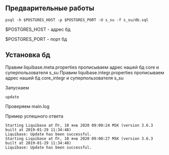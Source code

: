 ## Предварительные работы
```
psql -h $POSTGRES_HOST -p $POSTGRES_PORT -U s_su -f s_su/db.sql
```
$POSTGRES_HOST - адрес бд
 
$POSTGRES_PORT - порт бд

## Установка бд

Правим liquibase.meta.properties прописываем адрес нашей бд core и суперпользователя s_su
Правим liquibase.integr.properties прописываем адрес нашей бд core_integr и суперпользователя s_su

Запускаем 
```
update
```
Проверяем main.log

Пример успешного ответа
```
Starting Liquibase at Пт, 10 янв 2020 09:00:24 MSK (version 3.6.3 built at 2019-01-29 11:34:48)
Liquibase: Update has been successful.
Starting Liquibase at Пт, 10 янв 2020 09:00:27 MSK (version 3.6.3 built at 2019-01-29 11:34:48)
Liquibase: Update has been successful.
```